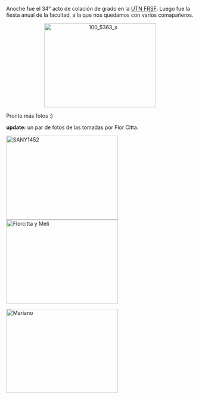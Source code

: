 <html><body><p>Anoche fue el 34° acto de colación de grado en la <a href="http://www.frsf.utn.edu.ar/" target="_blank">UTN FRSF</a>. Luego fue la fiesta anual de la facultad, a la que nos quedamos con varios comapañeros.

</p><p style="text-align: center;"><a href="/wp-content/uploads/2009/11/100_5363_s1.JPG"><img class="aligncenter size-medium wp-image-1896" title="100_5363_s" src="/wp-content/uploads/2009/11/100_5363_s1-300x225.jpg" alt="100_5363_s" width="300" height="225"></a></p>



Pronto más fotos :)



<strong>update:</strong> un par de fotos de las tomadas por Flor Citta.



<img class="size-medium wp-image-1917" title="SANY1452" src="/wp-content/uploads/2009/11/SANY1452-300x225.jpg" alt="SANY1452" width="300" height="225">



<img class="size-medium wp-image-1918" title="SANY1430" src="/wp-content/uploads/2009/11/SANY1430-300x225.jpg" alt="Florcitta y Meli" width="300" height="225">



<img class="size-medium wp-image-1919" title="SANY1483" src="/wp-content/uploads/2009/11/SANY1483-300x225.jpg" alt="Mariano" width="300" height="225"></body></html>